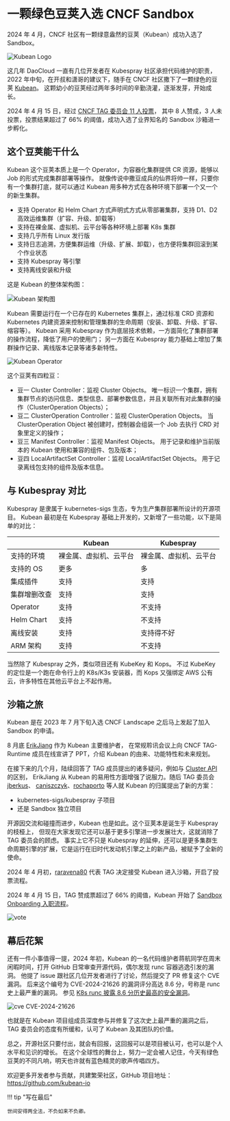 # 一颗绿色豆荚入选 CNCF Sandbox

2024 年 4 月，CNCF 社区有一颗绿意盎然的豆荚（Kubean）成功入选了 Sandbox。

![Kubean Logo](./images/kubean01.png)

这几年 DaoCloud 一直有几位开发者在 Kubespray 社区承担代码维护的职责，
2022 年中旬，在开叔和潇哥的建议下，随手在 CNCF 社区撒下了一颗绿色的豆荚 [Kubean](https://kubean-io.github.io/kubean/zh/)。
这颗幼小的豆荚经过两年多时间的辛勤浇灌，逐渐发芽，开始成长。

2024 年 4 月 15 日，经过 [CNCF TAG 委员会 11 人投票](https://github.com/cncf/sandbox/issues/49)，
其中 8 人赞成，3 人未投票，投票结果超过了 66% 的阈值，成功入选了业界知名的 Sandbox 沙箱进一步孵化。

## 这个豆荚能干什么

Kubean 这个豆荚本质上是一个 Operator，为容器化集群提供 CR 资源，能够以 Job 的形式完成集群部署等操作。
就像传说中撒豆成兵的仙界将帅一样，只要你有一个集群打底，就可以通过 Kubean 用多种方式在各种环境下部署一个又一个的新生集群。

- 支持 Operator 和 Helm Chart 方式声明式方式从零部署集群，支持 D1、D2 高效运维集群（扩容、升级、卸载等）
- 支持在裸金属、虚拟机、云平台等各种环境上部署 K8s 集群
- 支持几乎所有 Linux 发行版
- 支持日志追溯，方便集群运维（升级、扩展、卸载），也方便将集群回滚到某个作业状态
- 支持 Kubespray 等引擎
- 支持离线安装和升级

这是 Kubean 的整体架构图：

![Kubean 架构图](./images/kubean02.png)

Kubean 需要运行在一个已存在的 Kubernetes 集群上，通过标准 CRD 资源和 Kubernetes 内建资源来控制和管理集群的生命周期（安装、卸载、升级、扩容、缩容等）。
Kubean 采用 Kubespray 作为底层技术依赖，一方面简化了集群部署的操作流程，降低了用户的使用门；
另一方面在 Kubespray 能力基础上增加了集群操作记录、离线版本记录等诸多新特性。

![Kubean Operator](./images/kubean03.png)

这个豆荚有四粒豆：

- 豆一 Cluster Controller：监视 Cluster Objects。
  唯一标识一个集群，拥有集群节点的访问信息、类型信息、部署参数信息，并且关联所有对此集群的操作（ClusterOperation Objects）；
- 豆二 ClusterOperation Controller：监视 ClusterOperation Objects。
  当 ClusterOperation Object 被创建时，控制器会组装一个 Job 去执行 CRD 对象里定义的操作；
- 豆三 Manifest Controller：监视 Manifest Objects。
  用于记录和维护当前版本的 Kubean 使用和兼容的组件、包及版本；
- 豆四 LocalArtifactSet Controller：监视 LocalArtifactSet Objects。
  用于记录离线包支持的组件及版本信息。

## 与 Kubespray 对比

Kubespray 是隶属于 kubernetes-sigs 生态，专为生产集群部署所设计的开源项目。
Kubean 最初是在 Kubespray 基础上开发的，又新增了一些功能，以下是简单的对比：

|         | Kubean | Kubespray |
| ------- | ----- | ----- |
| 支持的环境 | 裸金属、虚拟机、云平台 | 裸金属、虚拟机、云平台 |
| 支持的 OS | 更多 | 多 |
| 集成插件 | 支持 | 支持 |
| 集群增删改查 | 支持 | 支持 |
| Operator | 支持 | 不支持 |
| Helm Chart | 支持 | 不支持 |
| 离线安装 | 支持 | 支持得不好 |
| ARM 架构 | 支持 | 不支持 |

当然除了 Kubespray 之外，类似项目还有 KubeKey 和 Kops。
不过 KubeKey 的定位是一个跑在命令行上的 K8s/K3s 安装器，而 Kops 又强绑定 AWS 公有云，许多特性在其他云平台上不起作用。

## 沙箱之旅

Kubean 是在 2023 年 7 月下旬入选 CNCF Landscape 之后马上发起了加入 Sandbox 的申请。

8 月底 [ErikJiang](https://github.com/ErikJiang) 作为 Kubean 主要维护者，
在常规聆讯会议上向 CNCF TAG-Runtime 成员在线宣讲了 PPT，介绍 Kubean 的由来、功能特性和未来规划。

在接下来的几个月，陆续回答了 TAG 成员提出的诸多疑问，例如与 [Cluster API](https://github.com/kubernetes-sigs/cluster-api) 的区别，
ErikJiang 从 Kubean 的易用性方面增强了说服力。随后 TAG 委员会 [jberkus](https://github.com/jberkus)、
[caniszczyk](https://github.com/caniszczyk)、[rochaporto](https://github.com/rochaporto)
等人就 Kubean 的归属提出了新的方案：

- kubernetes-sigs/kubespray 子项目
- 还是 Sandbox 独立项目

开源因交流和碰撞而进步，Kubean 也是如此。这个豆荚本是诞生于 Kubespray 的枝桠上，
但现在大家发现它还可以基于更多引擎进一步发展壮大，这就消除了 TAG 委员会的顾虑。
事实上它不只是 Kubespray 的延伸，还可以是更多集群生命周期引擎的扩展，它是运行在旧时代发动机引擎之上的新产品，被赋予了全新的使命。

2024 年 4 月初，[raravena80](https://github.com/raravena80) 代表 TAG 决定接受 Kubean 进入沙箱，开启了投票流程。

2024 年 4 月 15 日，TAG 赞成票超过了 66% 的阈值，Kubean 开始了 [Sandbox Onboarding 入职流程](https://github.com/cncf/toc/issues/1301)。

![vote](./images/kubean04.png)

## 幕后花絮

还有一件小事值得一提，2024 年初，Kubean 的一名代码维护者蒋航同学在周末闲暇时间，打开 GitHub 日常审查开源代码，偶尔发现 runc 容器逃逸引发的漏洞。
他提了 issue 跟社区几位开发者进行了讨论，然后提交了 PR 修复这个 CVE 漏洞。
后来这个编号为 CVE-2024-21626 的漏洞评分高达 8.6 分，号称是 runc 史上最严重的漏洞。
参见 [K8s runc 披露 8.6 分历史最高的安全漏洞](https://mp.weixin.qq.com/s/sx0XbdiiR9CRjoUNAeHSYA)。

![cve CVE-2024-21626](./images/kubean05.png)

也就是在 Kubean 项目组成员深度参与并修复了这次史上最严重的漏洞之后，TAG 委员会的态度有所缓和，认可了 Kubean 及其团队的价值。

总之，开源社区只要付出，就会有回报，这回报可以是项目被认可，也可以是个人水平和见识的增长。
在这个全球性的舞台上，努力一定会被人记住，今天有绿色豆荚的不同凡响，明天也许就有蓝色精灵的歌声传唱四方。

欢迎更多开发者参与贡献，共建繁荣社区，GitHub 项目地址： <https://github.com/kubean-io>

!!! tip "写在最后"

    世间安得两全法，不负如来不负卿。
